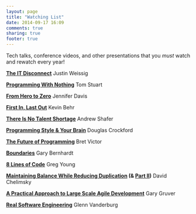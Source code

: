 ```yaml
---
layout: page
title: "Watching List"
date: 2014-09-17 16:09
comments: true
sharing: true
footer: true
---
```


Tech talks, conference videos, and other presentations that you _must_ watch and rewatch every year!

**[The IT Disconnect](https://sysadmincasts.com/episodes/15-the-it-disconnect)** Justin Weissig

**[Programming With Nothing](http://rubymanor.org/3/videos/programming_with_nothing/)** Tom Stuart

**[From Hero to Zero](http://new.livestream.com/accounts/1466347/events/3044568/videos/52394934)** Jennifer Davis

**[First In, Last Out](http://new.livestream.com/accounts/1466347/events/3044568/videos/52304739)** Kevin Behr

**[There Is No Talent Shortage](https://www.youtube.com/watch?v=P_sWGl7MzhU)** Andrew Shafer

**[Programming Style & Your Brain](https://www.youtube.com/watch?v=taaEzHI9xyY&index=8&list=PL7664379246A246CB)** Douglas Crockford

**[The Future of Programming](https://www.youtube.com/watch?v=8pTEmbeENF4)** Bret Victor

**[Boundaries](https://www.destroyallsoftware.com/talks/boundaries)** Gary Bernhardt

**[8 Lines of Code](http://www.infoq.com/presentations/8-lines-code-refactoring)** Greg Young

**[Maintaining Balance While Reducing Duplication](http://www.confreaks.com/videos/434-rubyconf2010-maintaining-balance-while-reducing-duplication) (& [Part II](https://www.youtube.com/watch?v=UvlyJv0eIf8))** David Chelimsky

**[A Practical Approach to Large Scale Agile Development](https://www.youtube.com/watch?v=2QGYEwghRSM)** Gary Gruver

**[Real Software Engineering](https://www.youtube.com/watch?v=NP9AIUT9nos)** Glenn Vanderburg
